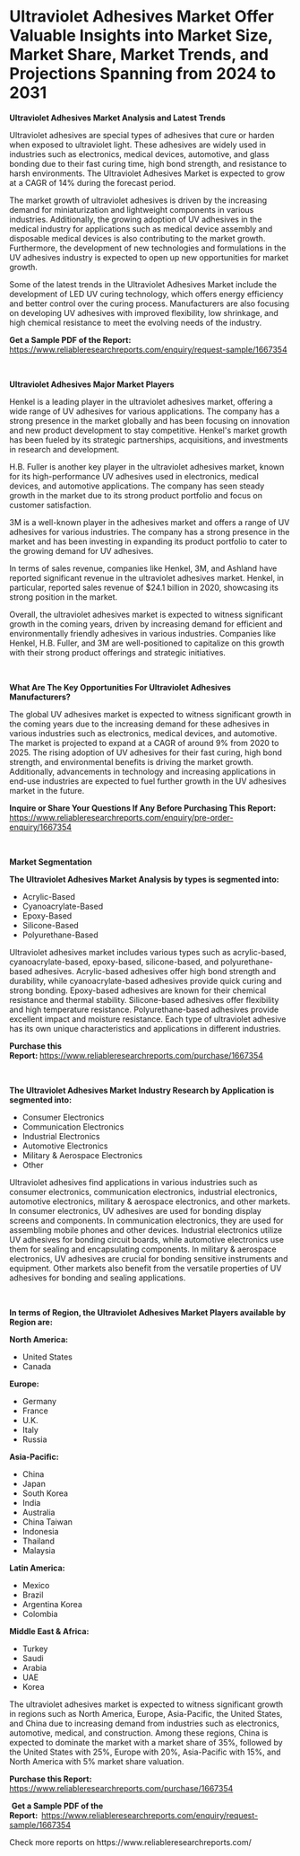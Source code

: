<p><h1>Ultraviolet Adhesives Market Offer Valuable Insights into Market Size, Market Share, Market Trends, and Projections Spanning from 2024 to 2031</h1></p><p><strong>Ultraviolet Adhesives Market Analysis and Latest Trends</strong></p>
<p><p>Ultraviolet adhesives are special types of adhesives that cure or harden when exposed to ultraviolet light. These adhesives are widely used in industries such as electronics, medical devices, automotive, and glass bonding due to their fast curing time, high bond strength, and resistance to harsh environments. The Ultraviolet Adhesives Market is expected to grow at a CAGR of 14% during the forecast period.</p><p>The market growth of ultraviolet adhesives is driven by the increasing demand for miniaturization and lightweight components in various industries. Additionally, the growing adoption of UV adhesives in the medical industry for applications such as medical device assembly and disposable medical devices is also contributing to the market growth. Furthermore, the development of new technologies and formulations in the UV adhesives industry is expected to open up new opportunities for market growth.</p><p>Some of the latest trends in the Ultraviolet Adhesives Market include the development of LED UV curing technology, which offers energy efficiency and better control over the curing process. Manufacturers are also focusing on developing UV adhesives with improved flexibility, low shrinkage, and high chemical resistance to meet the evolving needs of the industry.</p></p>
<p><strong>Get a Sample PDF of the Report:&nbsp;</strong> <a href="https://www.reliableresearchreports.com/enquiry/request-sample/1667354">https://www.reliableresearchreports.com/enquiry/request-sample/1667354</a></p>
<p>&nbsp;</p>
<p><strong>Ultraviolet Adhesives Major Market Players</strong></p>
<p><p>Henkel is a leading player in the ultraviolet adhesives market, offering a wide range of UV adhesives for various applications. The company has a strong presence in the market globally and has been focusing on innovation and new product development to stay competitive. Henkel's market growth has been fueled by its strategic partnerships, acquisitions, and investments in research and development.</p><p>H.B. Fuller is another key player in the ultraviolet adhesives market, known for its high-performance UV adhesives used in electronics, medical devices, and automotive applications. The company has seen steady growth in the market due to its strong product portfolio and focus on customer satisfaction.</p><p>3M is a well-known player in the adhesives market and offers a range of UV adhesives for various industries. The company has a strong presence in the market and has been investing in expanding its product portfolio to cater to the growing demand for UV adhesives.</p><p>In terms of sales revenue, companies like Henkel, 3M, and Ashland have reported significant revenue in the ultraviolet adhesives market. Henkel, in particular, reported sales revenue of $24.1 billion in 2020, showcasing its strong position in the market.</p><p>Overall, the ultraviolet adhesives market is expected to witness significant growth in the coming years, driven by increasing demand for efficient and environmentally friendly adhesives in various industries. Companies like Henkel, H.B. Fuller, and 3M are well-positioned to capitalize on this growth with their strong product offerings and strategic initiatives.</p></p>
<p>&nbsp;</p>
<p><strong>What Are The Key Opportunities For Ultraviolet Adhesives Manufacturers?</strong></p>
<p><p>The global UV adhesives market is expected to witness significant growth in the coming years due to the increasing demand for these adhesives in various industries such as electronics, medical devices, and automotive. The market is projected to expand at a CAGR of around 9% from 2020 to 2025. The rising adoption of UV adhesives for their fast curing, high bond strength, and environmental benefits is driving the market growth. Additionally, advancements in technology and increasing applications in end-use industries are expected to fuel further growth in the UV adhesives market in the future.</p></p>
<p><strong>Inquire or Share Your Questions If Any Before Purchasing This Report:</strong> <a href="https://www.reliableresearchreports.com/enquiry/pre-order-enquiry/1667354">https://www.reliableresearchreports.com/enquiry/pre-order-enquiry/1667354</a></p>
<p>&nbsp;</p>
<p><strong>Market Segmentation</strong></p>
<p><strong>The Ultraviolet Adhesives Market Analysis by types is segmented into:</strong></p>
<p><ul><li>Acrylic-Based</li><li>Cyanoacrylate-Based</li><li>Epoxy-Based</li><li>Silicone-Based</li><li>Polyurethane-Based</li></ul></p>
<p><p>Ultraviolet adhesives market includes various types such as acrylic-based, cyanoacrylate-based, epoxy-based, silicone-based, and polyurethane-based adhesives. Acrylic-based adhesives offer high bond strength and durability, while cyanoacrylate-based adhesives provide quick curing and strong bonding. Epoxy-based adhesives are known for their chemical resistance and thermal stability. Silicone-based adhesives offer flexibility and high temperature resistance. Polyurethane-based adhesives provide excellent impact and moisture resistance. Each type of ultraviolet adhesive has its own unique characteristics and applications in different industries.</p></p>
<p><strong>Purchase this Report:&nbsp;</strong><a href="https://www.reliableresearchreports.com/purchase/1667354">https://www.reliableresearchreports.com/purchase/1667354</a></p>
<p>&nbsp;</p>
<p><strong>The Ultraviolet Adhesives Market Industry Research by Application is segmented into:</strong></p>
<p><ul><li>Consumer Electronics</li><li>Communication Electronics</li><li>Industrial Electronics</li><li>Automotive Electronics</li><li>Military & Aerospace Electronics</li><li>Other</li></ul></p>
<p><p>Ultraviolet adhesives find applications in various industries such as consumer electronics, communication electronics, industrial electronics, automotive electronics, military & aerospace electronics, and other markets. In consumer electronics, UV adhesives are used for bonding display screens and components. In communication electronics, they are used for assembling mobile phones and other devices. Industrial electronics utilize UV adhesives for bonding circuit boards, while automotive electronics use them for sealing and encapsulating components. In military & aerospace electronics, UV adhesives are crucial for bonding sensitive instruments and equipment. Other markets also benefit from the versatile properties of UV adhesives for bonding and sealing applications.</p></p>
<p>&nbsp;</p>
<p><strong>In terms of Region, the Ultraviolet Adhesives Market Players available by Region are:</strong></p>
<p>
    <p> <strong> North America: </strong>
        <ul>
            <li>United States</li>
            <li>Canada</li>
        </ul>
        </p> 
    <p> <strong> Europe: </strong>
        <ul>
            <li>Germany</li>
            <li>France</li>
            <li>U.K.</li>
            <li>Italy</li>
            <li>Russia</li>
        </ul>
        </p> 
    <p> <strong> Asia-Pacific: </strong>
        <ul>
            <li>China</li>
            <li>Japan</li>
            <li>South Korea</li>
            <li>India</li>
            <li>Australia</li>
            <li>China Taiwan</li>
            <li>Indonesia</li>
            <li>Thailand</li>
            <li>Malaysia</li>
        </ul>
        </p> 
    <p> <strong> Latin America: </strong>
        <ul>
            <li>Mexico</li>
            <li>Brazil</li>
            <li>Argentina Korea</li>
            <li>Colombia</li>
        </ul>
        </p> 
    <p> <strong> Middle East & Africa: </strong>
        <ul>
            <li>Turkey</li>
            <li>Saudi</li>
            <li>Arabia</li>
            <li>UAE</li>
            <li>Korea</li>
        </ul>
    </p>
    </p>
<p><p>The ultraviolet adhesives market is expected to witness significant growth in regions such as North America, Europe, Asia-Pacific, the United States, and China due to increasing demand from industries such as electronics, automotive, medical, and construction. Among these regions, China is expected to dominate the market with a market share of 35%, followed by the United States with 25%, Europe with 20%, Asia-Pacific with 15%, and North America with 5% market share valuation.</p></p>
<p><strong>Purchase this Report: </strong><a href="https://www.reliableresearchreports.com/purchase/1667354">https://www.reliableresearchreports.com/purchase/1667354</a></p>
<p>&nbsp;<strong>Get a Sample PDF of the Report:&nbsp;&nbsp;</strong><a href="https://www.reliableresearchreports.com/enquiry/request-sample/1667354">https://www.reliableresearchreports.com/enquiry/request-sample/1667354</a></p>
<p><strong></strong></p>
<p>Check more reports on https://www.reliableresearchreports.com/</p>